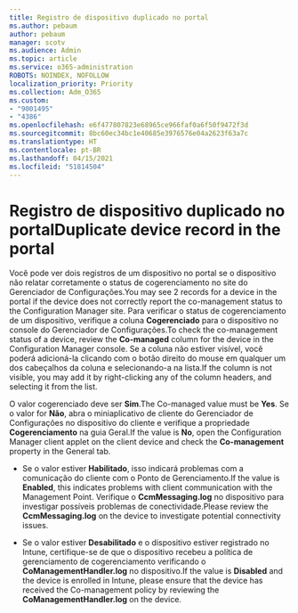 ```yaml
---
title: Registro de dispositivo duplicado no portal
ms.author: pebaum
author: pebaum
manager: scotv
ms.audience: Admin
ms.topic: article
ms.service: o365-administration
ROBOTS: NOINDEX, NOFOLLOW
localization_priority: Priority
ms.collection: Adm_O365
ms.custom:
- "9001495"
- "4386"
ms.openlocfilehash: e6f477807823e68965ce966faf0a6f50f9472f3d
ms.sourcegitcommit: 8bc60ec34bc1e40685e3976576e04a2623f63a7c
ms.translationtype: HT
ms.contentlocale: pt-BR
ms.lasthandoff: 04/15/2021
ms.locfileid: "51814504"
---
```

# <a name="duplicate-device-record-in-the-portal"></a><span data-ttu-id="ac974-102">Registro de dispositivo duplicado no portal</span><span class="sxs-lookup"><span data-stu-id="ac974-102">Duplicate device record in the portal</span></span>

<span data-ttu-id="ac974-103">Você pode ver dois registros de um dispositivo no portal se o dispositivo não relatar corretamente o status de cogerenciamento no site do Gerenciador de Configurações.</span><span class="sxs-lookup"><span data-stu-id="ac974-103">You may see 2 records for a device in the portal if the device does not correctly report the co-management status to the Configuration Manager site.</span></span> <span data-ttu-id="ac974-104">Para verificar o status de cogerenciamento de um dispositivo, verifique a coluna **Cogerenciado** para o dispositivo no console do Gerenciador de Configurações.</span><span class="sxs-lookup"><span data-stu-id="ac974-104">To check the co-management status of a device, review the **Co-managed** column for the device in the Configuration Manager console.</span></span> <span data-ttu-id="ac974-105">Se a coluna não estiver visível, você poderá adicioná-la clicando com o botão direito do mouse em qualquer um dos cabeçalhos da coluna e selecionando-a na lista.</span><span class="sxs-lookup"><span data-stu-id="ac974-105">If the column is not visible, you may add it by right-clicking any of the column headers, and selecting it from the list.</span></span>

<span data-ttu-id="ac974-106">O valor cogerenciado deve ser **Sim**.</span><span class="sxs-lookup"><span data-stu-id="ac974-106">The Co-managed value must be **Yes**.</span></span> <span data-ttu-id="ac974-107">Se o valor for **Não**, abra o miniaplicativo de cliente do Gerenciador de Configurações no dispositivo do cliente e verifique a propriedade **Cogerenciamento** na guia Geral.</span><span class="sxs-lookup"><span data-stu-id="ac974-107">If the value is **No**, open the Configuration Manager client applet on the client device and check the **Co-management** property in the General tab.</span></span>

- <span data-ttu-id="ac974-108">Se o valor estiver **Habilitado**, isso indicará problemas com a comunicação do cliente com o Ponto de Gerenciamento.</span><span class="sxs-lookup"><span data-stu-id="ac974-108">If the value is **Enabled**, this indicates problems with client communication with the Management Point.</span></span> <span data-ttu-id="ac974-109">Verifique o **CcmMessaging.log** no dispositivo para investigar possíveis problemas de conectividade.</span><span class="sxs-lookup"><span data-stu-id="ac974-109">Please review the **CcmMessaging.log** on the device to investigate potential connectivity issues.</span></span>

- <span data-ttu-id="ac974-110">Se o valor estiver **Desabilitado** e o dispositivo estiver registrado no Intune, certifique-se de que o dispositivo recebeu a política de gerenciamento de cogerenciamento verificando o **CoManagementHandler.log** no dispositivo.</span><span class="sxs-lookup"><span data-stu-id="ac974-110">If the value is **Disabled** and the device is enrolled in Intune, please ensure that the device has received the Co-management policy by reviewing the **CoManagementHandler.log** on the device.</span></span>

